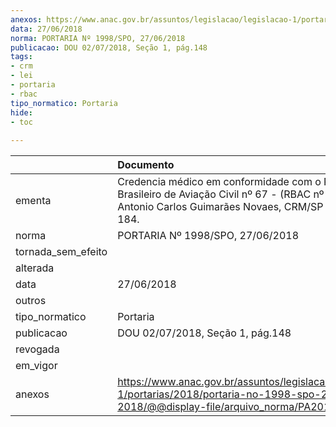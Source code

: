 ```yaml
---
anexos: https://www.anac.gov.br/assuntos/legislacao/legislacao-1/portarias/2018/portaria-no-1998-spo-27-06-2018/@@display-file/arquivo_norma/PA2018-1998.pdf
data: 27/06/2018
norma: PORTARIA Nº 1998/SPO, 27/06/2018
publicacao: DOU 02/07/2018, Seção 1, pág.148
tags:
- crm
- lei
- portaria
- rbac
tipo_normatico: Portaria
hide: 
- toc 
 
---
```


|                    | Documento                                                                                                                                                      |
|:-------------------|:---------------------------------------------------------------------------------------------------------------------------------------------------------------|
| ementa             | Credencia médico em conformidade com o Regulamento Brasileiro de Aviação Civil nº 67 -  (RBAC nº 67) - Antonio Carlos Guimarães Novaes, CRM/SP 130496, MC 184. |
| norma              | PORTARIA Nº 1998/SPO, 27/06/2018                                                                                                                               |
| tornada_sem_efeito |                                                                                                                                                                |
| alterada           |                                                                                                                                                                |
| data               | 27/06/2018                                                                                                                                                     |
| outros             |                                                                                                                                                                |
| tipo_normatico     | Portaria                                                                                                                                                       |
| publicacao         | DOU 02/07/2018, Seção 1, pág.148                                                                                                                               |
| revogada           |                                                                                                                                                                |
| em_vigor           |                                                                                                                                                                |
| anexos             | https://www.anac.gov.br/assuntos/legislacao/legislacao-1/portarias/2018/portaria-no-1998-spo-27-06-2018/@@display-file/arquivo_norma/PA2018-1998.pdf           |